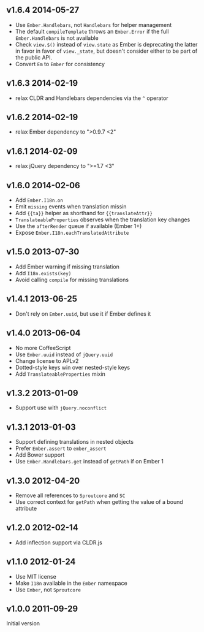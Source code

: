 ## v1.6.4 2014-05-27

 * Use `Ember.Handlebars`, not `Handlebars` for helper management
 * The default `compileTemplate` throws an `Ember.Error` if the full
   `Ember.Handlebars` is not available
 * Check `view.$()` instead of `view.state` as Ember is deprecating the
   latter in favor in favor of `view._state`, but doesn't consider either
   to be part of the public API.
 * Convert `Em` to `Ember` for consistency

## v1.6.3 2014-02-19

 * relax CLDR and Handlebars dependencies via the `^` operator

## v1.6.2 2014-02-19

 * relax Ember dependency to ">0.9.7 <2"

## v1.6.1 2014-02-09

 * relax jQuery dependency to ">=1.7 <3"

## v1.6.0 2014-02-06

 * Add `Ember.I18n.on`
 * Emit `missing` events when translation missin
 * Add `{{ta}}` helper as shorthand for `{{translateAttr}}`
 * `TranslateableProperties` observes when the translation key changes
 * Use the `afterRender` queue if available (Ember 1+)
 * Expose `Ember.I18n.eachTranslatedAttribute`

## v1.5.0 2013-07-30

 * Add Ember warning if missing translation
 * Add `I18n.exists(key)`
 * Avoid calling `compile` for missing translations

## v1.4.1 2013-06-25

 * Don't rely on `Ember.uuid`, but use it if Ember defines it

## v1.4.0 2013-06-04

 * No more CoffeeScript
 * Use `Ember.uuid` instead of `jQuery.uuid`
 * Change license to APLv2
 * Dotted-style keys win over nested-style keys
 * Add `TranslateableProperties` mixin

## v1.3.2 2013-01-09

 * Support use with `jQuery.noconflict`

## v1.3.1 2013-01-03

 * Support defining translations in nested objects
 * Prefer `Ember.assert` to `ember_assert`
 * Add Bower support
 * Use `Ember.Handlebars.get` instead of `getPath` if on Ember 1

## v1.3.0 2012-04-20

 * Remove all references to `Sproutcore` and `SC`
 * Use correct context for `getPath` when getting the value of a bound attribute

## v1.2.0 2012-02-14

 * Add inflection support via CLDR.js

## v1.1.0 2012-01-24

 * Use MIT license
 * Make `I18n` available in the `Ember` namespace
 * Use `Ember`, not `Sproutcore`

## v1.0.0 2011-09-29

Initial version
